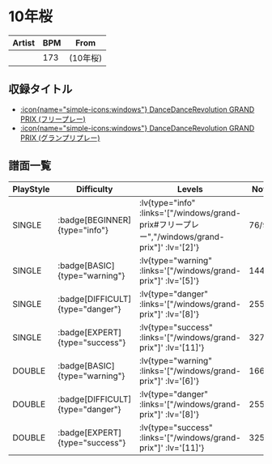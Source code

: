 # 10年桜

|Artist|BPM|From|
|------|---|----|
||173|(10年桜)|

## 収録タイトル

- [ :icon{name="simple-icons:windows"} DanceDanceRevolution GRAND PRIX (フリープレー)](/windows/grand-prix#フリープレー)
- [ :icon{name="simple-icons:windows"} DanceDanceRevolution GRAND PRIX (グランプリプレー)](/windows/grand-prix)

## 譜面一覧

|PlayStyle|Difficulty|Levels|Notes|Movie|
|---------|----------|------|-----|-----|
|SINGLE| :badge[BEGINNER]{type="info"} | :lv{type="info" :links='["/windows/grand-prix#フリープレー","/windows/grand-prix"]' :lv='[2]'} |76/9||
|SINGLE| :badge[BASIC]{type="warning"} | :lv{type="warning" :links='["/windows/grand-prix"]' :lv='[5]'} |144/11||
|SINGLE| :badge[DIFFICULT]{type="danger"} | :lv{type="danger" :links='["/windows/grand-prix"]' :lv='[8]'} |255/14||
|SINGLE| :badge[EXPERT]{type="success"} | :lv{type="success" :links='["/windows/grand-prix"]' :lv='[11]'} |327/14||
|DOUBLE| :badge[BASIC]{type="warning"} | :lv{type="warning" :links='["/windows/grand-prix"]' :lv='[6]'} |166/11||
|DOUBLE| :badge[DIFFICULT]{type="danger"} | :lv{type="danger" :links='["/windows/grand-prix"]' :lv='[8]'} |255/14||
|DOUBLE| :badge[EXPERT]{type="success"} | :lv{type="success" :links='["/windows/grand-prix"]' :lv='[11]'} |325/14||
